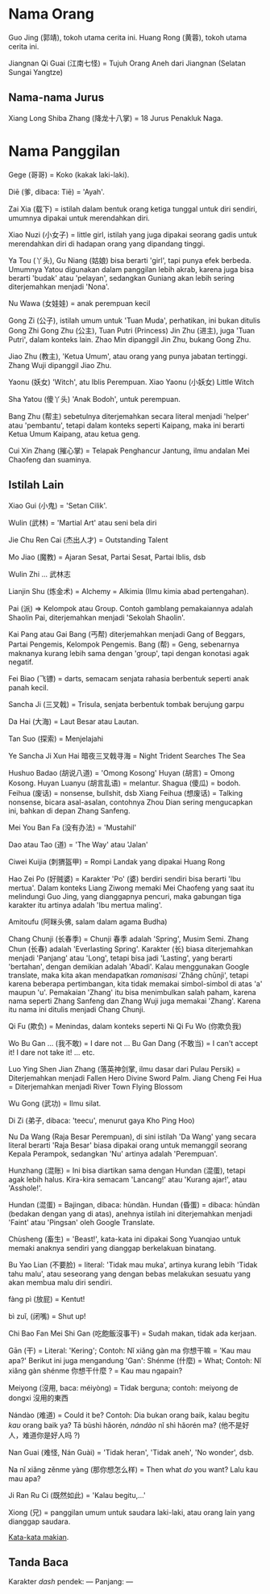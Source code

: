 # Nama Orang

Guo Jing (郭靖), tokoh utama cerita ini.
Huang Rong (黄蓉), tokoh utama cerita ini.

Jiangnan Qi Guai (江南七怪) = Tujuh Orang Aneh dari Jiangnan (Selatan Sungai Yangtze)

## Nama-nama Jurus

Xiang Long Shiba Zhang (降龙十八掌) = 18 Jurus Penakluk Naga.

# Nama Panggilan

Gege (哥哥) = Koko (kakak laki-laki).

Diē (爹, dibaca: Tiē) = 'Ayah'.

Zai Xia (载下) = istilah dalam bentuk orang ketiga tunggal untuk diri sendiri,
umumnya dipakai untuk merendahkan diri. 

Xiao Nuzi (小女子) = little girl, istilah yang juga dipakai seorang gadis untuk merendahkan 
diri di hadapan orang yang dipandang tinggi.

Ya Tou (丫头), Gu Niang (姑娘) bisa berarti 'girl', tapi punya efek berbeda.
Umumnya Yatou digunakan dalam panggilan lebih akrab, karena juga bisa berarti 'budak' atau
'pelayan', sedangkan Guniang akan lebih sering diterjemahkan menjadi 'Nona'.

Nu Wawa (女娃娃) = anak perempuan kecil

Gong Zi (公子), istilah umum untuk 'Tuan Muda', perhatikan, ini bukan ditulis Gong Zhi
Gong Zhu (公主), Tuan Putri (Princess)
Jin Zhu (进主), juga 'Tuan Putri', dalam konteks lain. Zhao Min dipanggil Jin Zhu, bukang Gong Zhu.

Jiao Zhu (教主), 'Ketua Umum', atau orang yang punya jabatan tertinggi. Zhang Wuji dipanggil Jiao Zhu.

Yaonu (妖女) 'Witch', atu Iblis Perempuan.
Xiao Yaonu (小妖女) Little Witch

Sha Yatou (傻丫头) 'Anak Bodoh', untuk perempuan.

Bang Zhu (帮主) sebetulnya diterjemahkan secara literal menjadi 'helper' atau 'pembantu', tetapi
dalam konteks seperti Kaipang, maka ini berarti Ketua Umum Kaipang, atau ketua geng.

Cui Xin Zhang (摧心掌) = Telapak Penghancur Jantung, ilmu andalan Mei Chaofeng dan suaminya.

## Istilah Lain

Xiao Gui (小鬼) = 'Setan Cilik'.

Wulin (武林) = 'Martial Art' atau seni bela diri

Jie Chu Ren Cai (杰出人才) = Outstanding Talent

Mo Jiao (魔教) = Ajaran Sesat, Partai Sesat, Partai Iblis, dsb

Wulin Zhi ... 武林志

Lianjin Shu (炼金术) = Alchemy = Alkimia (Ilmu kimia abad pertengahan).

Pai (派) => Kelompok atau Group. Contoh gamblang pemakaiannya adalah Shaolin Pai, diterjemahkan
menjadi 'Sekolah Shaolin'.

Kai Pang atau Gai Bang (丐帮) diterjemahkan menjadi Gang of Beggars, Partai Pengemis, Kelompok Pengemis.
Bang (帮) = Geng, sebenarnya maknanya kurang lebih sama dengan 'group', tapi dengan konotasi
agak negatif.

Fei Biao (飞镖) = darts, semacam senjata rahasia berbentuk seperti anak panah kecil.

Sancha Ji (三叉戟) = Trisula, senjata berbentuk tombak berujung garpu

Da Hai (大海) = Laut Besar atau Lautan.

Tan Suo (探索) = Menjelajahi

Ye Sancha Ji Xun Hai 暗夜三叉戟寻海 = Night Trident Searches The Sea

Hushuo Badao (胡说八道) = 'Omong Kosong'
Huyan (胡言) = Omong Kosong.
Huyan Luanyu (胡言乱语) = melantur.
Shagua (傻瓜) = bodoh.
Feihua (废话) = nonsense, bullshit, dsb
Xiang Feihua (想废话) = Talking nonsense, bicara asal-asalan, contohnya Zhou Dian sering mengucapkan ini,
bahkan di depan Zhang Sanfeng.

Mei You Ban Fa (没有办法) = 'Mustahil'

Dao atau Tao (道) = 'The Way' atau 'Jalan'

Ciwei Kuijia (刺猬盔甲) = Rompi Landak yang dipakai Huang Rong

Hao Zei Po (好贼婆) = Karakter 'Po' (婆) berdiri sendiri bisa berarti 'Ibu mertua'. Dalam konteks
Liang Ziwong memaki Mei Chaofeng yang saat itu melindungi Guo Jing, yang dianggapnya pencuri,
maka gabungan tiga karakter itu artinya adalah 'Ibu mertua maling'.

Amitoufu (阿眯头佛, salam dalam agama Budha)

Chang Chunji (长春季) = Chunji 春季 adalah 'Spring', Musim Semi. Zhang Chun (长春) adalah 'Everlasting Spring'.
Karakter (长) biasa diterjemahkan menjadi 'Panjang' atau 'Long', tetapi bisa jadi 'Lasting', yang berarti
'bertahan', dengan demikian adalah 'Abadi'.
Kalau menggunakan Google translate, maka kita akan mendapatkan _romanisasi_ 'Zhǎng chūnjì', tetapi karena
beberapa pertimbangan, kita tidak memakai simbol-simbol di atas 'a' maupun 'u'. Pemakaian 'Zhang'
itu bisa menimbulkan salah paham, karena nama seperti Zhang Sanfeng dan Zhang Wuji juga memakai 'Zhang'.
Karena itu nama ini ditulis menjadi Chang Chunji.

Qi Fu (欺负) = Menindas, dalam konteks seperti Ni Qi Fu Wo (你欺负我)

Wo Bu Gan ... (我不敢) = I dare not ...
Bu Gan Dang (不敢当) = I can't accept it! I dare not take it! ... etc.

Luo Ying Shen Jian Zhang (落英神剑掌, ilmu dasar dari Pulau Persik) = Diterjemahkan menjadi Fallen Hero Divine Sword Palm.
Jiang Cheng Fei Hua = Diterjemahkan menjadi River Town Flying Blossom

Wu Gong (武功) = Ilmu silat.

Di Zi (弟子, dibaca: 'teecu', menurut gaya Kho Ping Hoo)

Nu Da Wang (Raja Besar Perempuan), di sini istilah 'Da Wang' yang secara literal berarti 'Raja Besar' biasa dipakai orang
untuk memanggil seorang Kepala Perampok, sedangkan 'Nu' artinya adalah 'Perempuan'. 

Hunzhang (混账) = Ini bisa diartikan sama dengan Hundan (混蛋), tetapi agak lebih halus. Kira-kira semacam
'Lancang!' atau 'Kurang ajar!', atau 'Asshole!'.

Hundan (混蛋) = Bajingan, dibaca: hùndàn.
Hundan (昏蛋) = dibaca: hūndàn (bedakan dengan yang di atas), anehnya istilah ini diterjemahkan menjadi 'Faint' atau
'Pingsan' oleh Google Translate.

Chùsheng (畜生) = 'Beast!', kata-kata ini dipakai Song Yuanqiao untuk memaki anaknya sendiri yang dianggap berkelakuan
binatang.

Bu Yao Lian (不要脸) = literal: 'Tidak mau muka', artinya kurang lebih 'Tidak tahu malu', atau seseorang yang dengan
bebas melakukan sesuatu yang akan membua malu diri sendiri.

fàng pì (放屁) = Kentut!

bì zuǐ, (闭嘴) = Shut up!

Chi Bao Fan Mei Shi Gan (吃飽飯沒事干) = Sudah makan, tidak ada kerjaan.

Gān (干) = Literal: 'Kering'; Contoh: Nǐ xiǎng gàn ma 你想干嘛 = 'Kau mau apa?'
Berikut ini juga mengandung 'Gan':
Shénme (什麼) = What; Contoh: Nǐ xiǎng gàn shénme 你想干什麼 ? = Kau mau ngapain?

Meiyong (沒用, baca: méiyòng) = Tidak berguna; contoh: meiyong de dongxi 沒用的東西

Nándào (难道) = Could it be? Contoh: Dia bukan orang baik, kalau begitu _kau_ orang baik ya?
                Tā bùshì hǎorén, _nándào_ nǐ shì hǎorén ma? (他不是好人，难道你是好人吗 ?)

Nan Guai (难怪, Nán Guài) = 'Tidak heran', 'Tidak aneh', 'No wonder', dsb.

Na nǐ xiǎng zěnme yàng (那你想怎么样) = Then what _do_ you want? Lalu kau mau apa?

Ji Ran Ru Ci (既然如此) = 'Kalau begitu,...'  

Xiong (兄) = panggilan umum untuk saudara laki-laki, atau orang lain yang dianggap saudara.

[Kata-kata makian](https://en.wikipedia.org/wiki/Mandarin_Chinese_profanity).

## Tanda Baca

Karakter _dash_ pendek: —
                Panjang: —

